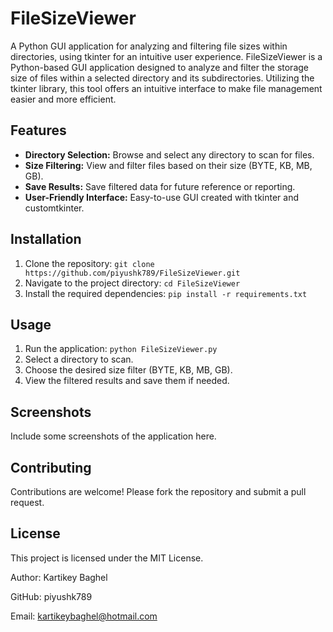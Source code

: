# FileSizeViewer
A Python GUI application for analyzing and filtering file sizes within directories, using tkinter for an intuitive user experience.
FileSizeViewer is a Python-based GUI application designed to analyze and filter the storage size of files within a selected directory and its subdirectories. Utilizing the tkinter library, this tool offers an intuitive interface to make file management easier and more efficient.

## Features

- **Directory Selection:** Browse and select any directory to scan for files.
- **Size Filtering:** View and filter files based on their size (BYTE, KB, MB, GB).
- **Save Results:** Save filtered data for future reference or reporting.
- **User-Friendly Interface:** Easy-to-use GUI created with tkinter and customtkinter.

## Installation
1. Clone the repository: `git clone https://github.com/piyushk789/FileSizeViewer.git`
2. Navigate to the project directory: `cd FileSizeViewer`
3. Install the required dependencies: `pip install -r requirements.txt`

## Usage
1. Run the application: `python FileSizeViewer.py`
2. Select a directory to scan.
3. Choose the desired size filter (BYTE, KB, MB, GB).
4. View the filtered results and save them if needed.

## Screenshots
Include some screenshots of the application here.

## Contributing
Contributions are welcome! Please fork the repository and submit a pull request.

## License
This project is licensed under the MIT License.

Author: Kartikey Baghel

GitHub: piyushk789

Email: kartikeybaghel@hotmail.com
